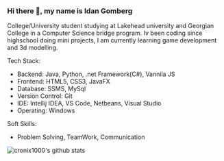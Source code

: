 ### Hi there 👋, my name is Idan Gomberg

College/University student studying at Lakehead university and Georgian College in a Computer Science bridge program. Iv been coding since highschool doing mini projects, I am currently learning game development and 3d modelling.

Tech Stack:

- Backend: Java, Python, .net Framework(C#), Vannila JS  
- Frontend: HTML5, CSS3, JavaFX
- Database: SSMS, MySql
- Version Control: Git
- IDE: Intellij IDEA, VS Code, Netbeans, Visual Studio
- Operating: Windows

Soft Skills:

- Problem Solving, TeamWork, Communication 

![cronix1000's github stats](https://github-readme-stats.vercel.app/api?username=cronix1000&show_icons=true&theme=radical)
